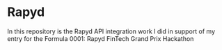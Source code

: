 # Rapyd
In this repository is the Rapyd API integration work I did in support of my entry for the Formula 0001:  Rapyd FinTech Grand Prix Hackathon
